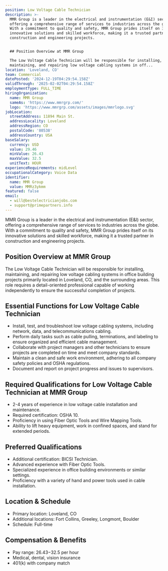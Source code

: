 ```yaml
---
position: Low Voltage Cable Technician
description: >-
  MMR Group is a leader in the electrical and instrumentation (E&I) sector,
  offering a comprehensive range of services to industries across the globe.
  With a commitment to quality and safety, MMR Group prides itself on its
  innovative solutions and skilled workforce, making it a trusted partner in
  construction and engineering projects.


  ## Position Overview at MMR Group

  The Low Voltage Cable Technician will be responsible for installing,
  maintaining, and repairing low voltage cabling systems in off...
location: 'Loveland, CO'
team: Commercial
datePosted: '2024-12-19T04:29:54.158Z'
validThrough: '2025-02-02T04:29:54.158Z'
employmentType: FULL_TIME
hiringOrganization:
  name: MMR Group
  sameAs: 'https://www.mmrgrp.com/'
  logo: 'https://www.mmrgrp.com/assets/images/mmrlogo.svg'
jobLocation:
  streetAddress: 11894 Main St.
  addressLocality: Loveland
  addressRegion: CO
  postalCode: '80538'
  addressCountry: USA
baseSalary:
  currency: USD
  value: 29.46
  minValue: 26.43
  maxValue: 32.5
  unitText: HOUR
experienceRequirements: midLevel
occupationalCategory: Voice Data
identifier:
  name: MMR Group
  value: MMRz3ykmm
featured: false
email:
  - will@bestelectricianjobs.com
  - support@primepartners.info
---
```




MMR Group is a leader in the electrical and instrumentation (E&I) sector, offering a comprehensive range of services to industries across the globe. With a commitment to quality and safety, MMR Group prides itself on its innovative solutions and skilled workforce, making it a trusted partner in construction and engineering projects.

## Position Overview at MMR Group
The Low Voltage Cable Technician will be responsible for installing, maintaining, and repairing low voltage cabling systems in office building projects primarily located in Loveland, CO, and the surrounding areas. This role requires a detail-oriented professional capable of working independently to ensure the successful completion of projects.

## Essential Functions for Low Voltage Cable Technician
- Install, test, and troubleshoot low voltage cabling systems, including network, data, and telecommunications cabling.
- Perform daily tasks such as cable pulling, terminations, and labeling to ensure organized and efficient cable management.
- Collaborate with project managers and other technicians to ensure projects are completed on time and meet company standards.
- Maintain a clean and safe work environment, adhering to all company safety policies and OSHA regulations.
- Document and report on project progress and issues to supervisors.

## Required Qualifications for Low Voltage Cable Technician at MMR Group
- 2-4 years of experience in low voltage cable installation and maintenance.
- Required certification: OSHA 10.
- Proficiency in using Fiber Optic Tools and Wire Mapping Tools.
- Ability to lift heavy equipment, work in confined spaces, and stand for extended periods.

## Preferred Qualifications
- Additional certification: BICSI Technician.
- Advanced experience with Fiber Optic Tools.
- Specialized experience in office building environments or similar settings.
- Proficiency with a variety of hand and power tools used in cable installation.

## Location & Schedule
- Primary location: Loveland, CO
- Additional locations: Fort Collins, Greeley, Longmont, Boulder
- Schedule: Full-time

## Compensation & Benefits
- Pay range: $26.43-$32.5 per hour
- Medical, dental, vision insurance
- 401(k) with company match